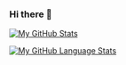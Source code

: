 ### Hi there 👋

[![My GitHub Stats](https://github-readme-stats.vercel.app/api/?username=zapfmeister&count_private=true&theme=dark&showicons=true&locale=de)]()

[![My GitHub Language Stats](https://github-readme-stats.vercel.app/api/top-langs/?username=zapfmeister&langs_count=5&theme=dark&locale=de)]()
